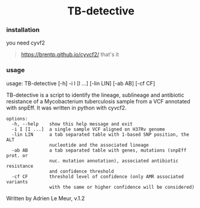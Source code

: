 <h1 align="center"> TB-detective </h1>

### <a name="quickstart"></a>installation
you need cyvf2
> https://brentp.github.io/cyvcf2/
that's it

### usage
usage: TB-detective [-h] -i I [I ...] [-lin LIN] [-ab AB] [-cf CF]

TB-detective is a script to identify the lineage, sublineage and antibiotic
resistance of a Mycobacterium tuberculosis sample from a VCF annotated with
snpEff. It was written in python with cyvcf2.
```
options:
  -h, --help    show this help message and exit
  -i I [I ...]  a single sample VCF aligned on H37Rv genome
  -lin LIN      a tab separated table with 1-based SNP position, the ALT
                nucleotide and the associated lineage
  -ab AB        a tab separated table with genes, mutations (snpEff prot. or
                nuc. mutation annotation), associated antibiotic resistance
                and confidence threshold
  -cf CF        threshold level of confidence (only AMR associated variants
                with the same or higher confidence will be considered)
```
Written by Adrien Le Meur, v.1.2
